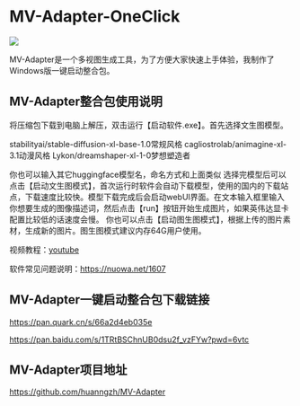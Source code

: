 # MV-Adapter-OneClick

![](https://github.com/huanngzh/MV-Adapter/raw/main/assets/doc/teaser.jpg)

MV-Adapter是一个多视图生成工具，为了方便大家快速上手体验，我制作了Windows版一键启动整合包。

## MV-Adapter整合包使用说明
将压缩包下载到电脑上解压，双击运行【启动软件.exe】。首先选择文生图模型。

stabilityai/stable-diffusion-xl-base-1.0常规风格
cagliostrolab/animagine-xl-3.1动漫风格
Lykon/dreamshaper-xl-1-0梦想塑造者

你也可以输入其它huggingface模型名，命名方式和上面类似
选择完模型后可以点击【启动文生图模式】，首次运行时软件会自动下载模型，使用的国内的下载站点，下载速度比较快。模型下载完成后会启动webUI界面。在文本输入框里输入你想要生成的图像描述词，然后点击【run】按钮开始生成图片，如果英伟达显卡配置比较低的话速度会慢。
你也可以点击【启动图生图模式】，根据上传的图片素材，生成新的图片。图生图模式建议内存64G用户使用。

视频教程：[youtube](https://www.youtube.com/watch?v=eTQA-a9iiGc)

软件常见问题说明：https://nuowa.net/1607

## MV-Adapter一键启动整合包下载链接

https://pan.quark.cn/s/66a2d4eb035e

https://pan.baidu.com/s/1TRtBSChnUB0dsu2f_vzFYw?pwd=6vtc

##  MV-Adapter项目地址
https://github.com/huanngzh/MV-Adapter
